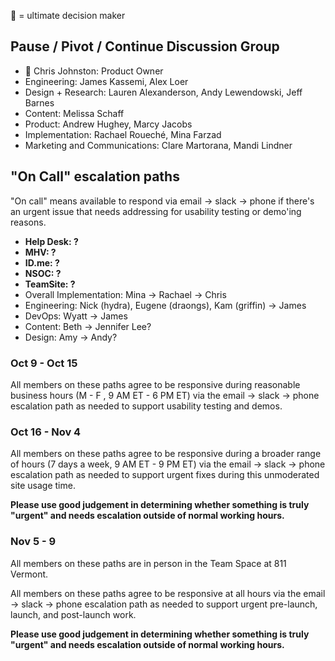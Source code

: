 👑 = ultimate decision maker

## Pause / Pivot / Continue Discussion Group

- 👑 Chris Johnston: Product Owner
- Engineering: James Kassemi, Alex Loer
- Design + Research: Lauren Alexanderson, Andy Lewendowski, Jeff Barnes
- Content: Melissa Schaff
- Product: Andrew Hughey, Marcy Jacobs
- Implementation: Rachael Roueché, Mina Farzad
- Marketing and Communications: Clare Martorana, Mandi Lindner

## "On Call" escalation paths

"On call" means available to respond via email -> slack -> phone if there's an urgent issue that needs addressing for usability testing or demo'ing reasons.

- **Help Desk: ?**
- **MHV: ?**
- **ID.me: ?**
- **NSOC: ?**
- **TeamSite: ?**
- Overall Implementation: Mina -> Rachael -> Chris
- Engineering: Nick (hydra), Eugene (draongs), Kam (griffin) -> James
- DevOps: Wyatt -> James
- Content: Beth -> Jennifer Lee?
- Design: Amy -> Andy?

### Oct 9 - Oct 15

All members on these paths agree to be responsive during reasonable business hours (M - F , 9 AM ET - 6 PM ET) via the email -> slack -> phone escalation path as needed to support usability testing and demos.

### Oct 16 - Nov 4

All members on these paths agree to be responsive during a broader range of hours (7 days a week, 9 AM ET - 9 PM ET) via the email -> slack -> phone escalation path as needed to support urgent fixes during this unmoderated site usage time.

**Please use good judgement in determining whether something is truly "urgent" and needs escalation outside of normal working hours.**

### Nov 5 - 9

All members on these paths are in person in the Team Space at 811 Vermont.

All members on these paths agree to be responsive at all hours via the email -> slack -> phone escalation path as needed to support urgent pre-launch, launch, and post-launch work.

**Please use good judgement in determining whether something is truly "urgent" and needs escalation outside of normal working hours.**
